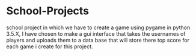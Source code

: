 # School-Projects
school project in which we have to create a game using pygame in python 3.5.X, I have chosen to make a gui interface that takes the usernames of players and uploads them to a data base that will store there top score for each game i create for this project.
